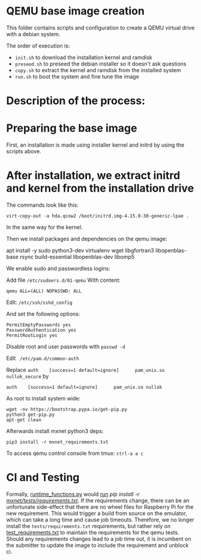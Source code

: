 <!--- Licensed to the Apache Software Foundation (ASF) under one -->
<!--- or more contributor license agreements.  See the NOTICE file -->
<!--- distributed with this work for additional information -->
<!--- regarding copyright ownership.  The ASF licenses this file -->
<!--- to you under the Apache License, Version 2.0 (the -->
<!--- "License"); you may not use this file except in compliance -->
<!--- with the License.  You may obtain a copy of the License at -->

<!---   http://www.apache.org/licenses/LICENSE-2.0 -->

<!--- Unless required by applicable law or agreed to in writing, -->
<!--- software distributed under the License is distributed on an -->
<!--- "AS IS" BASIS, WITHOUT WARRANTIES OR CONDITIONS OF ANY -->
<!--- KIND, either express or implied.  See the License for the -->
<!--- specific language governing permissions and limitations -->
<!--- under the License. -->

# QEMU base image creation

This folder contains scripts and configuration to create a QEMU virtual drive with a debian system.

The order of execution is:
- `init.sh` to download the installation kernel and ramdisk
- `preseed.sh` to preseed the debian installer so it doesn't ask questions 
- `copy.sh` to extract the kernel and ramdisk from the installed system
- `run.sh` to boot the system and fine tune the image

# Description of the process:

# Preparing the base image

First, an installation is made using installer kernel and initrd by using the scripts above.

# After installation, we extract initrd and kernel from the installation drive

The commands look like this:

`virt-copy-out -a hda.qcow2 /boot/initrd.img-4.15.0-30-generic-lpae .`

In the same way for the kernel.

Then we install packages and dependencies on the qemu image:

apt install -y sudo python3-dev virtualenv wget libgfortran3 libopenblas-base rsync build-essential
libopenblas-dev libomp5

We enable sudo and passwordless logins:

Add file `/etc/sudoers.d/01-qemu`
With content:
```
qemu ALL=(ALL) NOPASSWD: ALL
```

Edit: `/etc/ssh/sshd_config`

And set the following options:
```
PermitEmptyPasswords yes
PasswordAuthentication yes
PermitRootLogin yes
```

Disable root and user passwords with `passwd -d`

Edit ` /etc/pam.d/common-auth`

Replace `auth    [success=1 default=ignore]      pam_unix.so nullok_secure` by 
```
auth    [success=1 default=ignore]      pam_unix.so nullok
```

As root to install system wide:

```
wget -nv https://bootstrap.pypa.io/get-pip.py
python3 get-pip.py
apt-get clean
```

Afterwards install mxnet python3 deps:

```
pip3 install -r mxnet_requirements.txt
```


To access qemu control console from tmux: `ctrl-a a c`

# CI and Testing

Formally, [runtime_functions.py](https://github.com/apache/incubator-mxnet/blob/master/ci/docker/qemu/runtime_functions.py) would [run](https://github.com/apache/incubator-mxnet/blob/8beea18e3d9835f90b59d3f9de8f9945ac819423/ci/docker/qemu/runtime_functions.py#L81) *pip install -r [mxnet/tests/requirements.txt](https://github.com/apache/incubator-mxnet/blob/master/tests/requirements.txt)*. If the requirements change, there can be an unfortunate side-effect that there are no wheel files for Raspberry Pi for the new requirement. This would trigger a build from source on the emulator, which can take a long time and cause job timeouts. Therefore, we no longer install the `tests/requirements.txt` requirements, but rather rely on [test_requirements.txt](https://github.com/apache/incubator-mxnet/blob/master/ci/qemu/test_requirements.txt) to maintain the requirements for the qemu tests. Should any requirements changes lead to a job time out, it is incumbent on the submitter to update the image to include the requirement and unblock ci.

